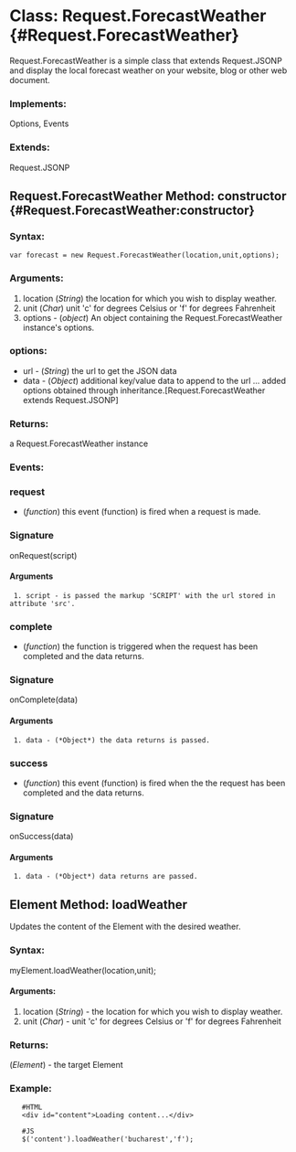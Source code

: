 Class: Request.ForecastWeather {#Request.ForecastWeather}
=========================================================

Request.ForecastWeather is a simple class that extends Request.JSONP and display the local forecast weather on your website, blog or other web document.

### Implements:

Options, Events

### Extends:

Request.JSONP


Request.ForecastWeather Method: constructor {#Request.ForecastWeather:constructor}
----------------------------------------------------------------------------------


### Syntax:

    var forecast = new Request.ForecastWeather(location,unit,options);

### Arguments:

1. location (*String*) the location for which you wish to display weather.
2. unit (*Char*) unit 'c' for degrees Celsius or 'f' for degrees Fahrenheit
3. options - (*object*) An object containing the Request.ForecastWeather instance's options.

### options:

* url  - (*String*)  the url to get the JSON data
* data - (*Object*)  additional key/value data to append to the url
...
added options obtained through inheritance.[Request.ForecastWeather extends Request.JSONP]

### Returns:

a Request.ForecastWeather instance

### Events:

### request

* (*function*) this event (function) is fired when a request is made.

### Signature

   onRequest(script)

#### Arguments
     1. script - is passed the markup 'SCRIPT' with the url stored in attribute 'src'.


### complete

* (*function*) the function is triggered when the request has been completed and the data returns.

### Signature

   onComplete(data)

#### Arguments
     1. data - (*Object*) the data returns is passed.

### success

* (*function*) this event (function) is fired when the the request has been completed and the data returns.

### Signature

   onSuccess(data)

#### Arguments
     1. data - (*Object*) data returns are passed.

## Element Method: loadWeather

Updates the content of the Element with the desired weather.

### Syntax:

myElement.loadWeather(location,unit);

#### Arguments:
1. location (*String*) - the location for which you wish to display weather.
2. unit (*Char*) - unit 'c' for degrees Celsius or 'f' for degrees Fahrenheit

### Returns:

(*Element*) - the target Element

### Example:

       #HTML
       <div id="content">Loading content...</div>

       #JS
       $('content').loadWeather('bucharest','f');

